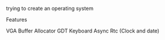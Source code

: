 trying to create an operating system

Features

VGA Buffer
Allocator
GDT
Keyboard
Async
Rtc (Clock and date)
